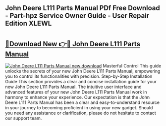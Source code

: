 ## John Deere L111 Parts Manual PDf Free Download - Part-hpz Service Owner Guide - User Repair Edition XLEWL

# <h2><a href="http://bc93224.oget.top/?id=John+Deere+L111+Parts+Manual">🔗Download New 👉🔴 John Deere L111 Parts Manual</a></h2>

[![John Deere L111 Parts Manual new download](https://i.imgur.com/5g1atiW.png)](http://bc93224.oget.top/?id=John+Deere+L111+Parts+Manual)
Masterful Control This guide unlocks the secrets of your new John Deere L111 Parts Manual, empowering you to control its functionalities with precision. Step-by-Step Installation Guide This section provides a clear and concise installation guide for your new John Deere L111 Parts Manual. The intuitive user interface and advanced features of your new John Deere L111 Parts Manual work in harmony to enhance your experience. Our expectation is that the John Deere L111 Parts Manual has been a clear and easy-to-understand resource in your journey to becoming proficient in using your new gadget. Should you need any assistance or clarification, please do not hesitate to contact our support team.
